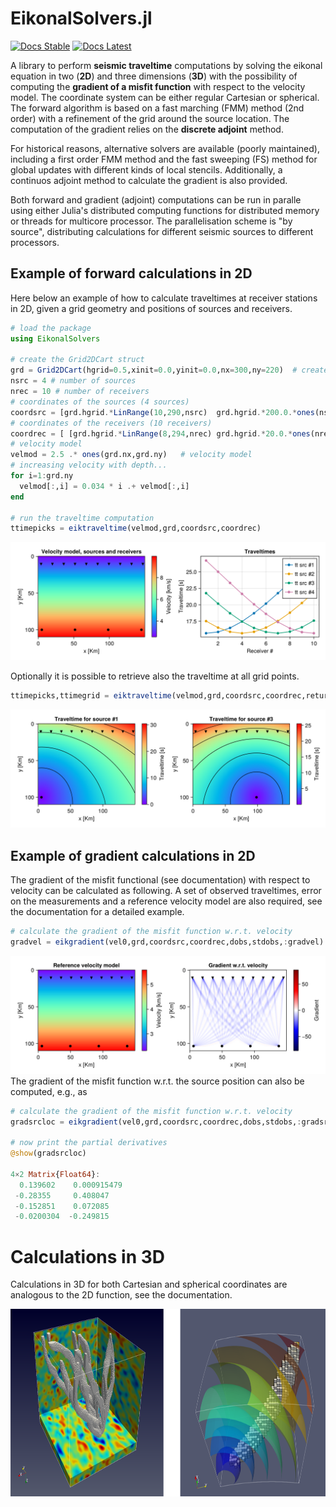 # EikonalSolvers.jl

[![Docs Stable](https://img.shields.io/badge/docs-stable-blue.svg)](https://juliageoph.gitlab.io/EikonalSolvers.jl/stable)
[![Docs Latest](https://img.shields.io/badge/docs-latest-blue.svg)](https://juliageoph.gitlab.io/EikonalSolvers.jl/dev)

A library to perform __seismic traveltime__ computations by solving the eikonal equation in two (__2D__) and three dimensions (__3D__) with the possibility of computing the __gradient of a misfit function__ with respect to the velocity model. The coordinate system can be either regular Cartesian or spherical.
The forward algorithm is based on a fast marching (FMM) method (2nd order) with a refinement of the grid around the source location. The computation of the gradient relies on the __discrete adjoint__ method.

For historical reasons, alternative solvers are available (poorly maintained), including a first order FMM method and the fast sweeping (FS) method for global updates with different kinds of local stencils. Additionally, a continuos adjoint method to calculate the gradient is also provided.

Both forward and gradient (adjoint) computations can be run in paralle using either Julia's distributed computing functions for distributed memory or threads for multicore processor. The  parallelisation scheme is "by source", distributing calculations for different seismic sources to different processors.


## Example of forward calculations in 2D

Here below an example of how to calculate traveltimes at receiver stations in 2D, given a grid geometry and positions of sources and receivers.
```julia
# load the package
using EikonalSolvers

# create the Grid2DCart struct
grd = Grid2DCart(hgrid=0.5,xinit=0.0,yinit=0.0,nx=300,ny=220)  # create the Grid2D struct
nsrc = 4 # number of sources
nrec = 10 # number of receivers
# coordinates of the sources (4 sources)
coordsrc = [grd.hgrid.*LinRange(10,290,nsrc)  grd.hgrid.*200.0.*ones(nsrc)] # coordinates of the sources (4 sources)
# coordinates of the receivers (10 receivers)
coordrec = [ [grd.hgrid.*LinRange(8,294,nrec) grd.hgrid.*20.0.*ones(nrec)] for i=1:nsrc] # coordinates of the receivers (10 receivers)
# velocity model
velmod = 2.5 .* ones(grd.nx,grd.ny)   # velocity model
# increasing velocity with depth...
for i=1:grd.ny 
  velmod[:,i] = 0.034 * i .+ velmod[:,i] 
end

# run the traveltime computation
ttimepicks = eiktraveltime(velmod,grd,coordsrc,coordrec)
```

![velmodttpicks](docs/src/images/velmod-ttpicks.png)

Optionally it is possible to retrieve also the traveltime at all grid points.
```julia
ttimepicks,ttimegrid = eiktraveltime(velmod,grd,coordsrc,coordrec,returntt=true)
```
![ttarrays](docs/src/images/ttime-arrays.png)


## Example of gradient calculations in 2D

The gradient of the misfit functional (see documentation) with respect to velocity can be calculated as following. A set of observed traveltimes, error on the measurements and a reference velocity model are also required, see the documentation for a detailed example.
```julia
# calculate the gradient of the misfit function w.r.t. velocity
gradvel = eikgradient(vel0,grd,coordsrc,coordrec,dobs,stdobs,:gradvel)
```
![ttarrays](docs/src/images/grad-vel.png)
The gradient of the misfit function w.r.t. the source position can also be computed, e.g., as
```julia
# calculate the gradient of the misfit function w.r.t. velocity
gradsrcloc = eikgradient(vel0,grd,coordsrc,coordrec,dobs,stdobs,:gradsrcloc)

# now print the partial derivatives
@show(gradsrcloc)

4×2 Matrix{Float64}:
  0.139602    0.000915479
 -0.28355     0.408047
 -0.152851    0.072085
 -0.0200304  -0.249815
 ```

# Calculations in 3D 

Calculations in 3D for both Cartesian and spherical coordinates are analogous to the 2D function, see the documentation.

<img src="docs/src/images/examplegrad3Dcarsph.png" alt="Example gradient 3D" height="300"/>



